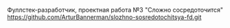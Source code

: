 Фуллстек-разработчик, проектная работа №3 "Сложно сосредоточится"
https://github.com/ArturBannerman/slozhno-sosredotochitsya-fd.git
